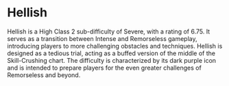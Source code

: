 # Hellish

Hellish is a High Class 2 sub-difficulty of Severe, with a rating of 6.75. It serves as a transition between Intense and Remorseless gameplay, introducing players to more challenging obstacles and techniques. Hellish is designed as a tedious trial, acting as a buffed version of the middle of the Skill-Crushing chart. The difficulty is characterized by its dark purple icon and is intended to prepare players for the even greater challenges of Remorseless and beyond.